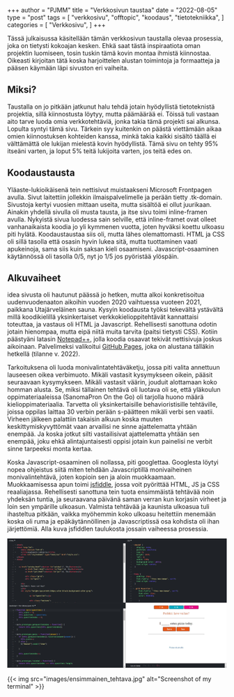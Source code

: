 +++
author = "PJMM"
title = "Verkkosivun taustaa"
date = "2022-08-05"
type = "post"
tags = [
    "verkkosivu",
    "offtopic",
    "koodaus",
    "tietotekniikka",
    ]
categories = [
    "Verkkosivu",
]
+++

Tässä julkaisussa käsitellään tämän verkkosivun taustalla olevaa prosessia, joka on tietysti kokoajan kesken. Ehkä saat tästä inspiraatiota oman projektin luomiseen, tosin tuskin tämä kovin montaa ihmistä kiinnostaa. Oikeasti kirjoitan tätä koska harjoittelen alustan toimintoja ja formaatteja ja pääsen käymään läpi sivuston eri vaiheita.

## Miksi?

Taustalla on jo pitkään jatkunut halu tehdä jotain hyödyllistä tietoteknistä projektia, sillä kiinnostusta löytyy, mutta päämäärää ei. Töissä tuli vastaan aito tarve luoda omia verkkotehtäviä, jonka takia tämä projekti sai alkunsa. Lopulta syntyi tämä sivu. Tärkein syy kuitenkin on päästä viettämään aikaa omien kiinnostuksen kohteiden kanssa, minkä takia kaikki sisältö täällä ei välttämättä ole lukijan mielestä kovin hyödyllistä. Tämä sivu on tehty 95% itseäni varten, ja loput 5% teitä lukijoita varten, jos teitä edes on.

## Koodaustausta

Yläaste-lukioikäisenä tein nettisivut muistaakseni Microsoft Frontpagen avulla. Sivut laitettiin jollekkin ilmaispalvelimelle ja perään tietty .tk-domain. Sivustoja kertyi vuosien mittaan useita, mutta sisältöä ei ollut juurikaan. Ainakin yhdellä sivulla oli musta tausta, ja itse sivu toimi inline-framen avulla. Nykyistä sivua luodessa sain selville, että inline-framet ovat olleet vanhanaikaista koodia jo yli kymmenen vuotta, joten hyväksi koettu ulkoasu piti hylätä. Koodaustaustaa siis oli, mutta lähes olemattomasti. HTML ja CSS oli sillä tasolla että osasin hyvin lukea sitä, mutta tuottaminen vaati apukeinoja, sama siis kuin saksan kieli osaamiseni. Javascript-osaaminen käytännössä oli tasolla 0/5, nyt jo 1/5 jos pyöristää ylöspäin.

## Alkuvaiheet

idea sivusta oli hautunut päässä jo hetken, mutta alkoi konkretisoitua uudenvuodenaaton aikoihin vuoden 2020 vaihtuessa vuoteen 2021, paikkana Utajärveläinen sauna. Kysyin koodausta työksi tekevältä ystävältä millä koodikielillä yksinkertaiset verkkokielioppitehtävät kannattaisi toteuttaa, ja vastaus oli HTML ja Javascript. Rehellisesti sanottuna odotin jotain hienompaa, mutta eipä niitä muita tarvita (paitsi tietysti CSS). Kotiin päästyäni latasin [Notepad++](https://notepad-plus-plus.org/), jolla koodia osaavat tekivät nettisivuja joskus aikoinaan. Palvelimeksi valikoitui [GitHub Pages](https://pages.github.com/), joka on alustana tälläkin hetkellä (tilanne v. 2022). 

Tarkoituksena oli luoda monivalintatehtäväketju, jossa piti valita annettuun lauseesen oikea verbimuoto. Mikäli vastasit kysymykseen oikein, pääsit seuraavaan kysymykseen. Mikäli vastasit väärin, jouduit alottamaan koko homman alusta. Se, miksi tällainen tehtävä oli luotava oli se, että yläkoulun oppimateriaaleissa (SanomaPron On the Go) oli tarjolla huono määrä kielioppimateriaalia. Tarvetta oli yksinkertaisille behavioristisille tehtäville, joissa oppilas laittaa 30 verbin perään s-päätteen mikäli verbi sen vaatii. Virheen jälkeen palattiin takaisin alkuun koska muuten keskittymiskyvyttömät vaan arvailisi ne sinne ajattelematta yhtään enempää. Ja koska jotkut silti vastailisivat ajattelematta yhtään sen enempää, joku ehkä alintajuntaisesti oppisi jotain kun painelisi ne verbit sinne tarpeeksi monta kertaa. 

Koska Javascript-osaaminen oli nollassa, piti googlettaa. Googlesta löytyi nopea ohjeistus siitä miten tehdään Javascriptillä monivaiheinen monivalintehtävä, joten kopioin sen ja aloin muokkaamaan. Muokkaamisessa apun toimi [jsfiddle](https://jsfiddle.net/), jossa voit pyörittää HTML, JS ja CSS reaaliajassa. Rehellisesti sanottuna tein tuota ensimmäistä tehtävää noin yhdeksän tuntia, ja seuraavana päivänä saman verran kun korjasin virheet ja loin sen ympärille ulkoasun. Valmista tehtävää ja kaunista ulkoasua tuli ihasteltua pitkään, vaikka myöhemmin koko ulkoasu heitettiin menemään koska oli ruma ja epäkäytännöllinen ja Javascriptissä osa kohdista oli ihan järjettömiä. Alla kuva jsfiddlen taulukosta jossain vaiheessa prosessia.

![Kuvakaappaus jsfiddlestä](/img/taustat/ensimmainen_tehtava.jpg)

{{< img src="images/ensimmainen_tehtava.jpg" alt="Screenshot of my terminal" >}}

